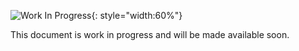
![Work In Progress](https://apim.docs.wso2.com/en/4.1.0/assets/img/work-in-progress.png){: style="width:60%"}

This document is work in progress and will be made available soon.

<div hidden>

NOTE TO WRITERS:
- Pull the content of this page to the page that is work in progress.
- Add these div tags in that page to hide the incomplete content similar to how this message has been hidden.

</div>
